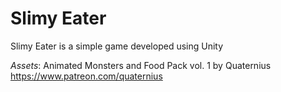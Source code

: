 # Slimy Eater
Slimy Eater is a simple game developed using Unity

*Assets*:
Animated Monsters and Food Pack vol. 1 by Quaternius
https://www.patreon.com/quaternius
